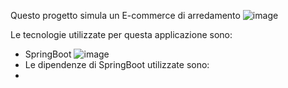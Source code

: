 Questo progetto simula un E-commerce di arredamento
![image](https://github.com/user-attachments/assets/a21e0fe7-ab6b-44e0-97c7-58de9633d694)

Le tecnologie utilizzate per questa applicazione sono:
- SpringBoot ![image](https://github.com/user-attachments/assets/3de06bbc-9012-449b-afd9-622ea7a43aeb)
- Le dipendenze di SpringBoot utilizzate sono:
- 
